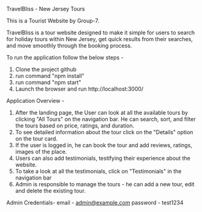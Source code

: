 TravelBliss - New Jersey Tours

This is a Tourist Website by Group-7.

TravelBliss is a tour website designed to make it simple for users to search for holiday tours within New Jersey, get quick results from their searches, and move smoothly through the booking process.


To run the application follow the below steps -
1) Clone the project github
2) run command "npm install"
3) run command "npm start"
4) Launch the browser and run http://localhost:3000/


Application Overview -
1) After the landing page, the User can look at all the available tours by clicking "All Tours" on the navigation bar. He can search, sort, and filter the tours based on price, ratings, and duration.
2) To see detailed information about the tour click on the "Details" option on the tour card.
3) If the user is logged in, he can book the tour and add reviews, ratings, images of the place.
4) Users can also add testimonials, testifying their experience about the website.
5) To take a look at all the testimonials, click on "Testimonials" in the navigation bar
6) Admin is responsible to manage the tours - he can add a new tour, edit and delete the existing tour.

Admin Credentials-
email - admin@example.com
password - test1234



